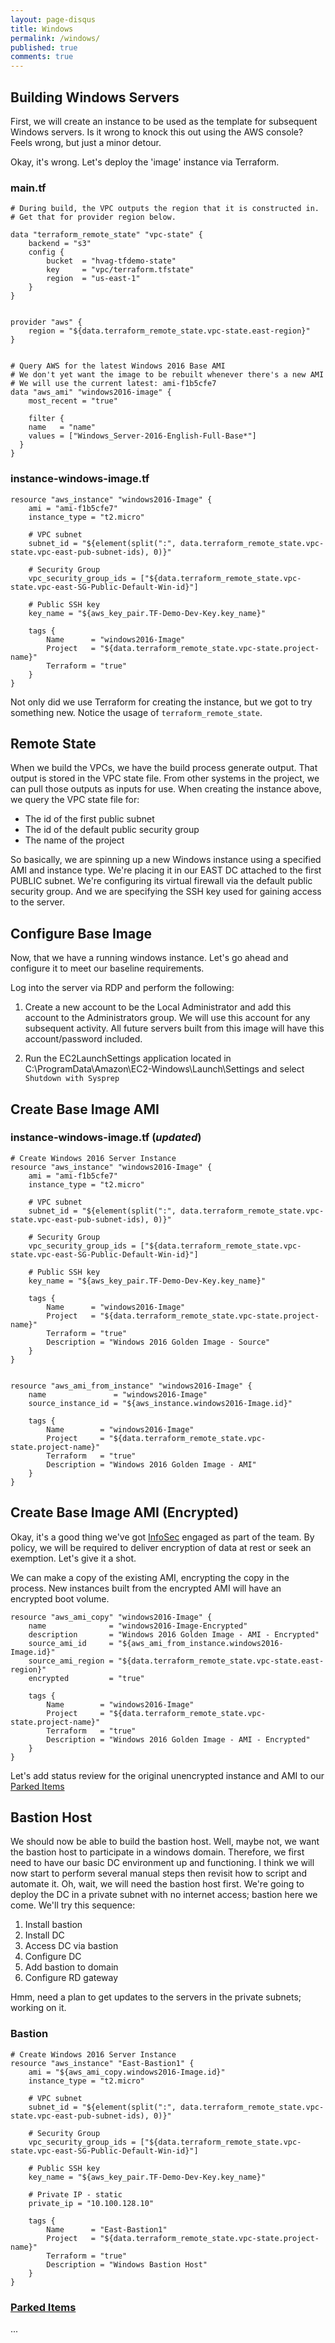 ```yaml
---
layout: page-disqus
title: Windows
permalink: /windows/
published: true
comments: true
---
```


## Building Windows Servers

First, we will create an instance to be used as the template for subsequent Windows servers.  Is it wrong to knock this out using the AWS console?  Feels wrong, but just a minor detour.

Okay, it's wrong.  Let's deploy the 'image' instance via Terraform.

### main.tf
```
# During build, the VPC outputs the region that it is constructed in.
# Get that for provider region below.

data "terraform_remote_state" "vpc-state" {
    backend = "s3"
    config {
        bucket  = "hvag-tfdemo-state"
        key     = "vpc/terraform.tfstate"
        region  = "us-east-1"
    }
}


provider "aws" {
    region = "${data.terraform_remote_state.vpc-state.east-region}"
}


# Query AWS for the latest Windows 2016 Base AMI
# We don't yet want the image to be rebuilt whenever there's a new AMI
# We will use the current latest: ami-f1b5cfe7
data "aws_ami" "windows2016-image" {
    most_recent = "true"

    filter {
    name   = "name"
    values = ["Windows_Server-2016-English-Full-Base*"]
  }
}
```

### instance-windows-image.tf
```
resource "aws_instance" "windows2016-Image" {
    ami = "ami-f1b5cfe7"
    instance_type = "t2.micro"

    # VPC subnet
    subnet_id = "${element(split(":", data.terraform_remote_state.vpc-state.vpc-east-pub-subnet-ids), 0)}"

    # Security Group
    vpc_security_group_ids = ["${data.terraform_remote_state.vpc-state.vpc-east-SG-Public-Default-Win-id}"]

    # Public SSH key
    key_name = "${aws_key_pair.TF-Demo-Dev-Key.key_name}"

    tags {
        Name      = "windows2016-Image"
        Project   = "${data.terraform_remote_state.vpc-state.project-name}"
        Terraform = "true"
    }
}
```

Not only did we use Terraform for creating the instance, but we got to try something new.  Notice the usage of `terraform_remote_state`.

## Remote State

When we build the VPCs, we have the build process generate output.  That output is stored in the VPC state file.  From other systems in the project, we can pull those outputs as inputs for use.  When creating the instance above, we query the VPC state file for:
- The id of the first public subnet
- The id of the default public security group
- The name of the project

So basically, we are spinning up a new Windows instance using a specified AMI and instance type.  We're placing it in our EAST DC attached to the first PUBLIC subnet.  We're configuring its virtual firewall via the default public security group.  And we are specifying the SSH key used for gaining access to the server.

## Configure Base Image

Now, that we have a running windows instance.  Let's go ahead and configure it to meet our baseline requirements.

Log into the server via RDP and perform the following:

1. Create a new account to be the Local Administrator and add this account to the Administrators group.  We will use this account for any subsequent activity.  All future servers built from this image will have this account/password included.

2. Run the EC2LaunchSettings application located in C:\ProgramData\Amazon\EC2-Windows\Launch\Settings and select `Shutdown with Sysprep`


## Create Base Image AMI

### instance-windows-image.tf (_updated_)

```
# Create Windows 2016 Server Instance
resource "aws_instance" "windows2016-Image" {
    ami = "ami-f1b5cfe7"
    instance_type = "t2.micro"

    # VPC subnet
    subnet_id = "${element(split(":", data.terraform_remote_state.vpc-state.vpc-east-pub-subnet-ids), 0)}"

    # Security Group
    vpc_security_group_ids = ["${data.terraform_remote_state.vpc-state.vpc-east-SG-Public-Default-Win-id}"]

    # Public SSH key
    key_name = "${aws_key_pair.TF-Demo-Dev-Key.key_name}"

    tags {
        Name      = "windows2016-Image"
        Project   = "${data.terraform_remote_state.vpc-state.project-name}"
        Terraform = "true"
        Description = "Windows 2016 Golden Image - Source"
    }
}


resource "aws_ami_from_instance" "windows2016-Image" {
    name               = "windows2016-Image"
    source_instance_id = "${aws_instance.windows2016-Image.id}"

    tags {
        Name        = "windows2016-Image"
        Project     = "${data.terraform_remote_state.vpc-state.project-name}"
        Terraform   = "true"
        Description = "Windows 2016 Golden Image - AMI"
    }
}
```

## Create Base Image AMI (Encrypted)

Okay, it's a good thing we've got [InfoSec](/blog/security) engaged as part of the team.  By policy, we will be required to deliver encryption of data at rest or seek an exemption.  Let's give it a shot.

We can make a copy of the existing AMI, encrypting the copy in the process.  New instances built from the encrypted AMI will have an encrypted boot volume.

```
resource "aws_ami_copy" "windows2016-Image" {
    name              = "windows2016-Image-Encrypted"
    description       = "Windows 2016 Golden Image - AMI - Encrypted"
    source_ami_id     = "${aws_ami_from_instance.windows2016-Image.id}"
    source_ami_region = "${data.terraform_remote_state.vpc-state.east-region}"
    encrypted         = "true"

    tags {
        Name        = "windows2016-Image"
        Project     = "${data.terraform_remote_state.vpc-state.project-name}"
        Terraform   = "true"
        Description = "Windows 2016 Golden Image - AMI - Encrypted"
    }
}
```

Let's add status review for the original unencrypted instance and AMI to our [Parked Items](/blog/parkedItems)

## Bastion Host

We should now be able to build the bastion host.  Well, maybe not, we want the bastion host to participate in a windows domain.  Therefore, we first need to have our basic DC environment up and functioning.  I think we will now start to perform several manual steps then revisit how to script and automate it.  Oh, wait, we will need the bastion host first.  We're going to deploy the DC in a private subnet with no internet access; bastion here we come.  We'll try this sequence:

1. Install bastion
2. Install DC
3. Access DC via bastion
4. Configure DC
5. Add bastion to domain
6. Configure RD gateway

Hmm, need a plan to get updates to the servers in the private subnets; working on it.

### Bastion

```
# Create Windows 2016 Server Instance
resource "aws_instance" "East-Bastion1" {
    ami = "${aws_ami_copy.windows2016-Image.id}"
    instance_type = "t2.micro"

    # VPC subnet
    subnet_id = "${element(split(":", data.terraform_remote_state.vpc-state.vpc-east-pub-subnet-ids), 0)}"

    # Security Group
    vpc_security_group_ids = ["${data.terraform_remote_state.vpc-state.vpc-east-SG-Public-Default-Win-id}"]

    # Public SSH key
    key_name = "${aws_key_pair.TF-Demo-Dev-Key.key_name}"

    # Private IP - static
    private_ip = "10.100.128.10"

    tags {
        Name      = "East-Bastion1"
        Project   = "${data.terraform_remote_state.vpc-state.project-name}"
        Terraform = "true"
        Description = "Windows Bastion Host"
    }
}
```


### [Parked Items](/blog/parkedItems)

...
